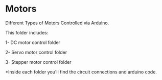 # Motors
 
 Different Types of Motors Controlled via Arduino.
 
 This folder includes:
 
 1- DC motor control folder
 
 2- Servo motor control folder
 
 3- Stepper motor control folder
 
*Inside each folder you'll find the circuit connections and arduino code.
